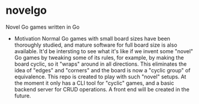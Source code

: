 # novelgo
Novel Go games written in Go

+ Motivation
Normal Go games with small board sizes have been thoroughly studied, and mature software for full board size is also available.
It'd be intersting to see what it's like if we invent some "novel" Go games by tweaking some of its rules,
for example, by making the board cyclic, so it "wraps" around in all directions.
This eliminates the idea of "edges" and "corners" and the board is now a "cyclic group" of equivalence.
This repo is created to play with such "novel" setups.
At the moment it only has a CLI tool for "cyclic" games, and a basic backend server for CRUD operations.
A front end will be created in the future.
